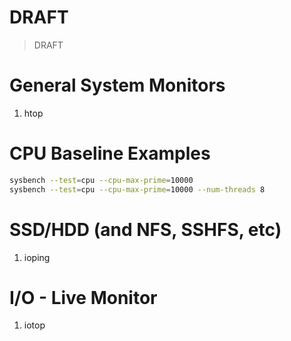 # DRAFT
> DRAFT

# General System Monitors
1. htop


# CPU Baseline Examples

```sh
sysbench --test=cpu --cpu-max-prime=10000
sysbench --test=cpu --cpu-max-prime=10000 --num-threads 8
```

# SSD/HDD (and NFS, SSHFS, etc)

1. ioping

# I/O - Live Monitor
1. iotop








